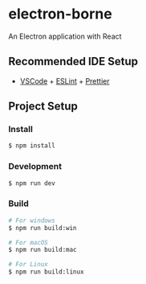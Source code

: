 # electron-borne

An Electron application with React

## Recommended IDE Setup

- [VSCode](https://code.visualstudio.com/) + [ESLint](https://marketplace.visualstudio.com/items?itemName=dbaeumer.vscode-eslint) + [Prettier](https://marketplace.visualstudio.com/items?itemName=esbenp.prettier-vscode)

## Project Setup

### Install

```bash
$ npm install
```

### Development

```bash
$ npm run dev
```

### Build

```bash
# For windows
$ npm run build:win

# For macOS
$ npm run build:mac

# For Linux
$ npm run build:linux
```
